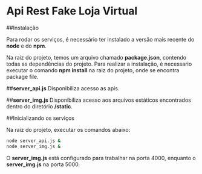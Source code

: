 # Api Rest **Fake** Loja Virtual

##Instalação

Para rodar os serviços, é necessário ter instalado a versão mais recente do **node** e do **npm**.

Na raiz do projeto, temos um arquivo chamado **package.json**, contendo todas as dependências do projeto. Para realizar a instalação, é necessario executar o comando **npm install** na raiz do projeto, onde se encontra package file.

##**server_api.js**
Disponibiliza acesso as apis.

##**server_img.js**
Disponibiliza acesso aos arquivos estáticos encontrados dentro do diretório **/static**.

##Inicializando os serviços

Na raiz do projeto, executar os comandos abaixo:

```bash
node server_api.js &
node server_img.js &
```

O **server_img.js** está configurado para trabalhar na porta 4000, enquanto o **server_img.js** na porta 5000.

